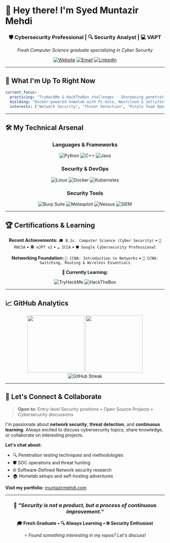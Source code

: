 # 👋 Hey there! I'm Syed Muntazir Mehdi

<div align="center">

### 🛡️ **Cybersecurity Professional** | 🔍 **Security Analyst** | 💻 **VAPT**

*Fresh Computer Science graduate specializing in Cyber Security*

[![Website](https://img.shields.io/badge/🌐_Portfolio-muntazirmehdi.com-6366f1?style=for-the-badge)](https://muntazirmehdi.com)
[![Email](https://img.shields.io/badge/📧_Email-Contact-f43f5e?style=for-the-badge)](mailto:info@muntazirmehdi.com)
[![LinkedIn](https://img.shields.io/badge/💼_LinkedIn-Connect-0a66c2?style=for-the-badge)](https://linkedin.com/in/muntazir-security)

</div>

---

## 🎯 What I'm Up To Right Now

```yaml
current_focus:
  practicing: "TryHackMe & HackTheBox challenges - Sharpening penetration testing skills"
  building: "Docker-powered homelab with Pi-hole, Nextcloud & Jellyfin"
  interests: ["Network Security", "Threat Detection", "Purple Team Operations"]
```

---

## 🛠️ My Technical Arsenal

<div align="center">

### Languages & Frameworks
![Python](https://img.shields.io/badge/Python-FFD43B?style=for-the-badge&logo=python&logoColor=blue)
![C++](https://img.shields.io/badge/C%2B%2B-00599C?style=for-the-badge&logo=c%2B%2B&logoColor=white)
![Java](https://img.shields.io/badge/Java-ED8B00?style=for-the-badge&logo=openjdk&logoColor=white)

### Security & DevOps
![Linux](https://img.shields.io/badge/Linux-Red%20Hat-FCC624?style=for-the-badge&logo=linux&logoColor=black)
![Docker](https://img.shields.io/badge/Docker-2CA5E0?style=for-the-badge&logo=docker&logoColor=white)
![Kubernetes](https://img.shields.io/badge/kubernetes-326ce5.svg?&style=for-the-badge&logo=kubernetes&logoColor=white)

### Security Tools
![Burp Suite](https://img.shields.io/badge/Burp_Suite-FF7139?style=for-the-badge&logo=&logoColor=white)
![Metasploit](https://img.shields.io/badge/Metasploit-2596CD?style=for-the-badge&logo=&logoColor=white)
![Nessus](https://img.shields.io/badge/Nessus-00C176?style=for-the-badge&logo=&logoColor=white)
![SIEM](https://img.shields.io/badge/SIEM-MSSGard-005571?style=for-the-badge&logo=elastic&logoColor=white)

</div>

---

## 🏆 Certifications & Learning

<div align="center">

**Recent Achievements:**
`🎓 B.Sc. Computer Science (Cyber Security)` • `🔴 RHCSA` • `🕵️ eJPT v2` • `☁️ ICCA` • `🛡️ Google Cybersecurity Professional`

**Networking Foundation:**
`📡 CCNA: Introduction to Networks` • `📡 CCNA: Switching, Routing & Wireless Essentials`

**🎯 Currently Learning:**

![TryHackMe](https://img.shields.io/badge/TryHackMe-Active-C11111?style=for-the-badge&logo=tryhackme&logoColor=white)
![HackTheBox](https://img.shields.io/badge/HackTheBox-Practicing-9FEF00?style=for-the-badge&logo=hackthebox&logoColor=black)

</div>

---

## 📈 GitHub Analytics

<div align="center">
<img height="180em" src="https://github-readme-stats.vercel.app/api?username=Muntazir-security&show_icons=true&theme=radical&include_all_commits=true&count_private=true"/>
<img height="180em" src="https://github-readme-stats.vercel.app/api/top-langs/?username=Muntazir-security&layout=compact&langs_count=7&theme=radical"/>
</div>

<div align="center">
<img src="https://github-readme-streak-stats.herokuapp.com/?user=Muntazir-security&theme=radical" alt="GitHub Streak"/>
</div>

---

## 🤝 Let's Connect & Collaborate

> **Open to:** Entry-level Security positions • Open Source Projects • Cybersecurity discussions

I'm passionate about **network security**, **threat detection**, and **continuous learning**. Always excited to discuss cybersecurity topics, share knowledge, or collaborate on interesting projects.

**Let's chat about:**
- 🔍 Penetration testing techniques and methodologies
- 🛡️ SOC operations and threat hunting
- 🌐 Software-Defined Network security research
- 🏠 Homelab setups and self-hosting adventures

**Visit my portfolio:** [muntazirmehdi.com](https://muntazirmehdi.com)

---

<div align="center">

### 💭 *"Security is not a product, but a process of continuous improvement."*

**🎓 Fresh Graduate • 🔍 Always Learning • 🌐 Security Enthusiast**

⭐ *Found something interesting in my repos? Let's discuss!*

</div>
